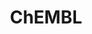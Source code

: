 ---
bigquery: https://console.cloud.google.com/bigquery?p=patents-public-data&d=ebi_chembl&page=dataset
citation: '"The ChEMBL database in 2017." Anna Gaulton, Anne Hersey, Michał Nowotka,
  A Patrícia Bento, Jon Chambers, David Mendez, Prudence Mutowo, Francis Atkinson,
  Louisa J Bellis, Elena Cibrián-Uhalte, Mark Davies, Nathan Dedman, Anneli Karlsson,
  María Paula Magariños, John P Overington, George Papadatos, Ines Smit, Andrew R
  Leach Nucleic acids Research (2017) 45 (Database Issue), D945-D954'
contributors: European Bioinformatics Institute
cost: None
description: ChEMBL Data is a manually curated database of small molecules used in
  drug discovery, including information about existing patented drugs.
documentation: 'schema: https://www.ebi.ac.uk/chembl/db_schema


  '
last_edit: 04/10/2022, 05:50:31
location: https://console.cloud.google.com/marketplace/product/google_patents_public_datasets/chembl
maintained_by: EMBL-EBI, an outstation of European Molecular Biology Laboratory
related_publications: '

  ChEMBL: towards direct deposition of bioassay data.


  Mendez D, Gaulton A, Bento AP, Chambers J, De Veij M, Félix E, Magariños MP, Mosquera
  JF, Mutowo P, Nowotka M, Gordillo-Marañón M, Hunter F, Junco L, Mugumbate G, Rodriguez-Lopez
  M, Atkinson F, Bosc N, Radoux CJ, Segura-Cabrera A, Hersey A, Leach AR.


  — Nucleic Acids Res. 2019; 47(D1):D930-D940. doi: 10.1093/nar/gky1075

  '
schema_fields:
- standard_units
- standard_inchi
- assay_test_type
- qed_weighted
- mc_organism
- syn_type
- compd_id
- enzyme_name
- atc_code
- target_type
- volume
- level2_description
- standard_flag
- journal
- domain_id
- component_id
- metabolite_record_id
- doi
- assay_source
- withdrawn_reason
- assay_strain
- assay_id
- toid
- active_molregno
- published_units
- last_page
- ad_type
- pathway_id
- tbl
- comp_go_id
- annotation
- num_alerts
- level3
- country
- num_lipinski_ro5_violations
- mc_target_type
- irac_class_id
- domain_name
- withdrawn_class
- domain_type
- disease_efficacy
- l8
- site_residues
- parameter_value
- usan_stem_definition
- res_stem_id
- relationship
- warning_type
- cellosaurus_id
- aidx
- product_id
- metref_id
- published_type
- creation_date
- availability_type
- bao_format
- orig_description
- enzyme_tid
- hrac_code
- assay_class_id
- site_name
- warnref_id
- site_id
- mw_monoisotopic
- selectivity_comment
- l1
- hrac_class_id
- smid
- name
- cell_source_organism
- normal_range_min
- year
- patent_expire_date
- level5
- alert_id
- compsyn_id
- black_box_warning
- ro3_pass
- go_id
- compound_name
- assay_tissue
- assay_category
- chebi_par_id
- related_tid
- activity_count
- level4
- description
- sequence
- assay_param_id
- aromatic_rings
- start_position
- polymer_flag
- ddd_units
- research_stem
- pchembl_value
- ridx
- hba
- warning_id
- topical
- drug_substance_flag
- std_act_id
- definition
- cx_most_apka
- frac_class_id
- mw_freebase
- l3
- source_domain_id
- uberon_id
- met_conversion
- lle
- predbind_id
- ref_id
- delist_flag
- major_class
- activity_id
- usan_year
- indref_id
- submission_date
- component_synonym
- cell_id
- mol_frac_id
- level2
- subgroup
- level4_description
- l2
- l7
- dosed_ingredient
- assay_tax_id
- cell_source_tax_id
- as_id
- cx_logp
- l4
- prodrug
- standard_text_value
- therapeutic_flag
- molfile
- result_flag
- downgraded
- standard_value
- usan_stem
- class_type
- innovator_company
- psa
- route
- assay_cell_type
- relation
- publication_number
- curated_by
- natural_product
- synonyms
- mc_tax_id
- text_value
- ingredient
- src_short_name
- level1
- active_ingredient
- issue
- cell_description
- organism
- helm_notation
- bei
- efo_id
- cl_lincs_id
- molecular_mechanism
- oral
- level1_description
- who_extra
- approval_date
- direct_interaction
- tissue_id
- molregno
- withdrawn_year
- potential_duplicate
- mechanism_of_action
- patent_no
- ddd_admr
- assay_desc
- targcomp_id
- caloha_id
- clo_id
- db_version
- component_type
- hba_lipinski
- ref_type
- mechanism_comment
- bao_id
- cell_name
- mol_hrac_id
- protein_class_synonym
- variant_id
- alogp
- relationship_desc
- title
- aspect
- curation_comment
- entity_id
- target_mapping
- stem_class
- parent_go_id
- full_molformula
- smarts
- confidence_score
- warning_year
- usan_substem
- assay_subcellular_fraction
- substrate_record_id
- cx_most_bpka
- mol_irac_id
- priority
- authors
- domain_description
- cell_ontology_id
- pref_name
- source
- first_in_class
- drug_record_id
- structure_type
- mesh_id
- ref_url
- upper_value
- warning_class
- standard_upper_value
- drugind_id
- standard_type
- patent_id
- cidx
- acd_logp
- standard_inchi_key
- parameter_type
- tid_fixed
- molsyn_id
- heavy_atoms
- status
- prediction_method
- acd_most_apka
- max_phase_for_ind
- strength
- indication_class
- irac_code
- short_name
- species_group_flag
- oc_id
- parent_id
- comp_class_id
- isoform
- protein_class_id
- molecular_species
- updated_on
- doc_id
- parent_type
- chembl_id
- src_compound_id
- target_desc
- cx_logd
- binding_site_comment
- protein_class_desc
- num_ro5_violations
- efo_term
- record_id
- comments
- standard_relation
- chirality
- mesh_heading
- doc_type
- ass_cls_map_id
- abstract
- end_position
- alert_set_id
- tid
- l5
- updated_by
- idx
- uo_units
- inorganic_flag
- dosage_form
- accession
- pathway_key
- sequence_md5sum
- tax_id
- bao_endpoint
- rtb
- canonical_smiles
- sei
- value
- ddd_value
- ddd_id
- parent_molregno
- compound_key
- previous_company
- mecref_id
- parenteral
- cell_source_tissue
- level3_description
- warning_country
- log_id
- mutation
- acd_logd
- set_name
- mol_atc_id
- bto_id
- published_value
- company
- cpd_str_alert_id
- applicant_full_name
- co_stem_id
- warning_description
- src_assay_id
- data_validity_comment
- sitecomp_id
- usan_stem_id
- pubmed_id
- homologue
- assay_organism
- molecule_type
- published_relation
- normal_range_max
- hbd_lipinski
- biocomp_id
- confidence
- assay_type
- class_level
- who_name
- last_active
- src_description
- formulation_id
- first_page
- alert_name
- targrel_id
- hbd
- drug_product_flag
- activity_comment
- mc_target_accession
- db_source
- qudt_units
- met_id
- action_type
- entity_type
- met_comment
- full_mwt
- le
- src_id
- job_id
- stat
- acd_most_bpka
- actsm_id
- frac_code
- patent_use_code
- type
- trade_name
- mec_id
- l6
- units
- prod_pat_id
- path
- stem
- withdrawn_country
- ap_id
- ddd_comment
- relationship_type
- mc_target_name
- withdrawn_flag
- max_phase
- version
- rgid
- protclasssyn_id
- first_approval
- label
- nda_type
shortname: chembl
tags:
- biotechnology
- health
- chemical
- bioinformatics
- medical
terms_of_use: CC BY-SA 3.0
title: ChEMBL
uuid: e232a192-965c-4ec9-904c-155b6dfe56c5
---